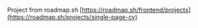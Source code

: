 Project from roadmap.sh 
[https://roadmap.sh/frontend/projects](https://roadmap.sh/projects/single-page-cv)
